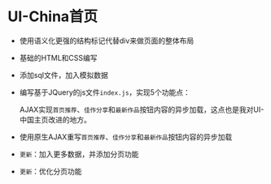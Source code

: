 # UI-China首页

- 使用语义化更强的结构标记代替div来做页面的整体布局

- 基础的HTML和CSS编写

- 添加sql文件，加入模拟数据

- 编写基于JQuery的js文件`index.js`，实现5个功能点：

    AJAX实现`首页推荐`、`佳作分享`和`最新作品`按钮内容的异步加载，这点也是我对UI-中国主页改进的地方。

- 使用原生AJAX重写`首页推荐`、`佳作分享`和`最新作品`按钮内容的异步加载

- `更新`：加入更多数据，并添加分页功能

- `更新`：优化分页功能
